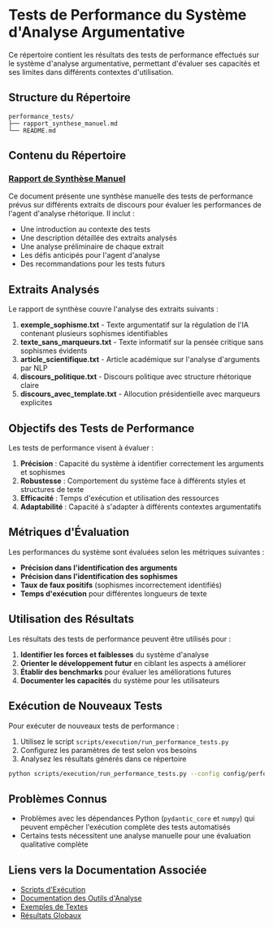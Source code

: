 # Tests de Performance du Système d'Analyse Argumentative

Ce répertoire contient les résultats des tests de performance effectués sur le système d'analyse argumentative, permettant d'évaluer ses capacités et ses limites dans différents contextes d'utilisation.

## Structure du Répertoire

```
performance_tests/
├── rapport_synthese_manuel.md
└── README.md
```

## Contenu du Répertoire

### [Rapport de Synthèse Manuel](./rapport_synthese_manuel.md)

Ce document présente une synthèse manuelle des tests de performance prévus sur différents extraits de discours pour évaluer les performances de l'agent d'analyse rhétorique. Il inclut :

- Une introduction au contexte des tests
- Une description détaillée des extraits analysés
- Une analyse préliminaire de chaque extrait
- Les défis anticipés pour l'agent d'analyse
- Des recommandations pour les tests futurs

## Extraits Analysés

Le rapport de synthèse couvre l'analyse des extraits suivants :

1. **exemple_sophisme.txt** - Texte argumentatif sur la régulation de l'IA contenant plusieurs sophismes identifiables
2. **texte_sans_marqueurs.txt** - Texte informatif sur la pensée critique sans sophismes évidents
3. **article_scientifique.txt** - Article académique sur l'analyse d'arguments par NLP
4. **discours_politique.txt** - Discours politique avec structure rhétorique claire
5. **discours_avec_template.txt** - Allocution présidentielle avec marqueurs explicites

## Objectifs des Tests de Performance

Les tests de performance visent à évaluer :

1. **Précision** : Capacité du système à identifier correctement les arguments et sophismes
2. **Robustesse** : Comportement du système face à différents styles et structures de texte
3. **Efficacité** : Temps d'exécution et utilisation des ressources
4. **Adaptabilité** : Capacité à s'adapter à différents contextes argumentatifs

## Métriques d'Évaluation

Les performances du système sont évaluées selon les métriques suivantes :

- **Précision dans l'identification des arguments**
- **Précision dans l'identification des sophismes**
- **Taux de faux positifs** (sophismes incorrectement identifiés)
- **Temps d'exécution** pour différentes longueurs de texte

## Utilisation des Résultats

Les résultats des tests de performance peuvent être utilisés pour :

1. **Identifier les forces et faiblesses** du système d'analyse
2. **Orienter le développement futur** en ciblant les aspects à améliorer
3. **Établir des benchmarks** pour évaluer les améliorations futures
4. **Documenter les capacités** du système pour les utilisateurs

## Exécution de Nouveaux Tests

Pour exécuter de nouveaux tests de performance :

1. Utilisez le script `scripts/execution/run_performance_tests.py`
2. Configurez les paramètres de test selon vos besoins
3. Analysez les résultats générés dans ce répertoire

```bash
python scripts/execution/run_performance_tests.py --config config/performance_test_config.json
```

## Problèmes Connus

- Problèmes avec les dépendances Python (`pydantic_core` et `numpy`) qui peuvent empêcher l'exécution complète des tests automatisés
- Certains tests nécessitent une analyse manuelle pour une évaluation qualitative complète

## Liens vers la Documentation Associée

- [Scripts d'Exécution](../../scripts/execution/README.md)
- [Documentation des Outils d'Analyse](../../docs/outils/README.md)
- [Exemples de Textes](../../examples/README.md)
- [Résultats Globaux](../README.md)